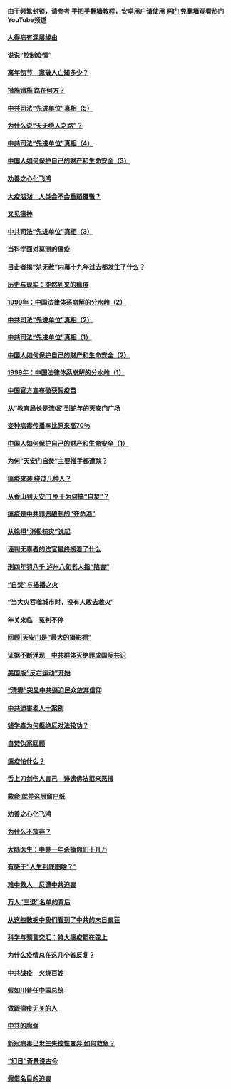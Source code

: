#### 由于频繁封锁，请参考 [手把手翻墙教程](https://github.com/gfw-breaker/guides/wiki/)，安卓用户请使用 [网门](https://github.com/gfw-breaker/nogfw/blob/master/dl.md?t=02210600) 免翻墙观看热门YouTube频道 

#### [人得病有深层缘由](../pages/19/420864.md?t=02210600) 

#### [说说“控制疫情”](../pages/19/420831.md?t=02210600) 

#### [离年傍节　家破人亡知多少？](../pages/19/420563.md?t=02210600) 

#### [措施错施  路在何方？](../pages/19/420076.md?t=02210600) 

#### [中共司法“先进单位”真相（5）](../pages/19/419453.md?t=02210600) 

#### [为什么说“天无绝人之路”？](../pages/19/419618.md?t=02210600) 

#### [中共司法“先进单位”真相（4）](../pages/19/419452.md?t=02210600) 

#### [中国人如何保护自己的财产和生命安全（3）](../pages/19/419405.md?t=02210600) 

#### [劝善之心化飞鸿](../pages/19/418758.md?t=02210600) 

#### [大疫汹汹　人类会不会重蹈覆辙？](../pages/19/419691.md?t=02210600) 

#### [又见瘟神](../pages/19/419225.md?t=02210600) 

#### [中共司法“先进单位”真相（3）](../pages/19/419451.md?t=02210600) 

#### [当科学面对莫测的瘟疫](../pages/19/419625.md?t=02210600) 

#### [目击者揭“杀无赦”内幕十九年过去都发生了什么？](../pages/19/419617.md?t=02210600) 

#### [历史与现实：突然到来的瘟疫](../pages/19/419619.md?t=02210600) 

#### [1999年：中国法律体系崩解的分水岭（2）](../pages/19/419455.md?t=02210600) 

#### [中共司法“先进单位”真相（2）](../pages/19/419450.md?t=02210600) 

#### [中共司法“先进单位”真相（1）](../pages/19/419449.md?t=02210600) 

#### [中国人如何保护自己的财产和生命安全（2）](../pages/19/419404.md?t=02210600) 

#### [1999年：中国法律体系崩解的分水岭（1）](../pages/19/419454.md?t=02210600) 

#### [中国官方宣布破获假疫苗](../pages/19/419504.md?t=02210600) 

#### [从“教育局长是流氓”到蛇年的天安门广场](../pages/19/419470.md?t=02210600) 

#### [变种病毒传播率比原来高70％](../pages/19/419456.md?t=02210600) 

#### [中国人如何保护自己的财产和生命安全（1）](../pages/19/419403.md?t=02210600) 

#### [为何“天安门自焚”主要推手都遭殃？](../pages/19/419348.md?t=02210600) 

#### [瘟疫来袭 绕过几种人？](../pages/19/419349.md?t=02210600) 

#### [从香山到天安门 罗干为何搞“自焚”？](../pages/19/419270.md?t=02210600) 

#### [瘟疫是中共罪恶酿制的“夺命酒”](../pages/19/419223.md?t=02210600) 

#### [从徐栩“消极抗灾”说起](../pages/19/419224.md?t=02210600) 

#### [诬判无辜者的法官最终捞着了什么](../pages/19/419268.md?t=02210600) 

#### [刑四年罚八千 泸州八旬老人指“陷害”](../pages/19/419232.md?t=02210600) 

#### [“自焚”与插播之火](../pages/19/419226.md?t=02210600) 

#### [“当大火吞噬城市时，没有人敢去救火”](../pages/19/419077.md?t=02210600) 

#### [年关来临　冤判不停](../pages/19/419093.md?t=02210600) 

#### [回顾|天安门是“最大的摄影棚”](../pages/19/380866.md?t=02210600) 

#### [证据不断浮现　中共群体灭绝罪成国际共识](../pages/19/419031.md?t=02210600) 

#### [美国版“反右运动”开始](../pages/19/419030.md?t=02210600) 

#### [“清零”突显中共逼迫民众放弃信仰](../pages/19/418995.md?t=02210600) 

#### [中共迫害老人十案例](../pages/19/418831.md?t=02210600) 

#### [钱学森为何拒绝反对法轮功？](../pages/19/418905.md?t=02210600) 

#### [自焚伪案回顾](../pages/19/418799.md?t=02210600) 

#### [瘟疫怕什么？](../pages/19/418800.md?t=02210600) 

#### [舌上刀剑伤人害己　诽谤佛法招来恶报](../pages/19/418731.md?t=02210600) 

#### [救命 就差这层窗户纸](../pages/19/418706.md?t=02210600) 

#### [劝善之心化飞鸿](../pages/19/416766.md?t=02210600) 

#### [为什么不放弃？](../pages/19/418691.md?t=02210600) 

#### [大陆医生：中共一年杀掉你们十几万](../pages/19/418670.md?t=02210600) 

#### [有感于“人生到底图啥？”](../pages/19/418624.md?t=02210600) 

#### [难中救人　反遭中共迫害](../pages/19/418414.md?t=02210600) 

#### [万人“三退”名单的背后](../pages/19/418505.md?t=02210600) 

#### [从这些数据中我们看到了中共的末日疯狂](../pages/19/418420.md?t=02210600) 

#### [科学与预言交汇：特大瘟疫箭在弦上](../pages/19/418266.md?t=02210600) 

#### [为什么疫情总在这几个省反复？](../pages/19/418219.md?t=02210600) 

#### [中共战疫　火烧百姓](../pages/19/418220.md?t=02210600) 

#### [假如川普任中国总统](../pages/19/418174.md?t=02210600) 

#### [做跟瘟疫无关的人](../pages/19/418171.md?t=02210600) 

#### [中共的脆弱](../pages/19/418196.md?t=02210600) 

#### [新冠病毒已发生失控性变异 如何救急？](../pages/19/418032.md?t=02210600) 

#### [“幻日”奇景说古今](../pages/19/418033.md?t=02210600) 

#### [假借名目的迫害](../pages/19/418055.md?t=02210600) 


